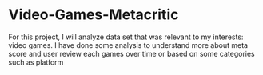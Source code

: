 # Video-Games-Metacritic
For this project, I will analyze data set that was relevant to my interests: video games. I have done some analysis to understand more about meta score and user review each games over time or based on some categories such as platform
